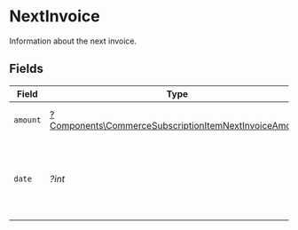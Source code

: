 # NextInvoice

Information about the next invoice.


## Fields

| Field                                                                                                                         | Type                                                                                                                          | Required                                                                                                                      | Description                                                                                                                   |
| ----------------------------------------------------------------------------------------------------------------------------- | ----------------------------------------------------------------------------------------------------------------------------- | ----------------------------------------------------------------------------------------------------------------------------- | ----------------------------------------------------------------------------------------------------------------------------- |
| `amount`                                                                                                                      | [?Components\CommerceSubscriptionItemNextInvoiceAmount](../../Models/Components/CommerceSubscriptionItemNextInvoiceAmount.md) | :heavy_minus_sign:                                                                                                            | Amount for the next payment.                                                                                                  |
| `date`                                                                                                                        | *?int*                                                                                                                        | :heavy_minus_sign:                                                                                                            | Unix timestamp (in milliseconds) for the next payment date.                                                                   |